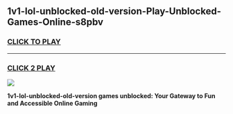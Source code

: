 
## 1v1-lol-unblocked-old-version-Play-Unblocked-Games-Online-s8pbv
<h3>
<a href="https://premium76.site?title=1v1-lol-unblocked-old-version&ref=25A">CLICK TO PLAY</a></h3>
<hr>

<h3>
<a href="https://premium76.site?title=1v1-lol-unblocked-old-version&ref=25A">CLICK 2 PLAY</a>
  
</h3>

<a href="https://premium76.site?title=1v1-lol-unblocked-old-version&ref=25A"><img src="https://clearcache.store/games.png"></a>


**1v1-lol-unblocked-old-version games unblocked: Your Gateway to Fun and Accessible Online Gaming**
